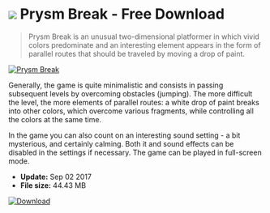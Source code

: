 # ![](https://cdn.softexe.net/static/icon/6/prysm-break-10847.png) Prysm Break  - Free Download

> Prysm Break is an unusual two-dimensional platformer in which vivid colors predominate and an interesting element appears in the form of parallel routes that should be traveled by moving a drop of paint.

[![Prysm Break](https:https://tse2.explicit.bing.net/th?id=OIP._y-XFrjJfMlJUvSvhsR1IgHaEK&pid=Api)](https://softexe.net/win/games-entertainment/other/prysm-break:pRhdg.html)

Generally, the game is quite minimalistic and consists in passing subsequent levels by overcoming obstacles (jumping). The more difficult the level, the more elements of parallel routes: a white drop of paint breaks into other colors, which overcome various fragments, while controlling all the colors at the same time.
 
 In the game you can also count on an interesting sound setting - a bit mysterious, and certainly calming. Both it and sound effects can be disabled in the settings if necessary. The game can be played in full-screen mode.


- **Update:** Sep 02 2017
- **File size:** 44.43 MB

[![Download](https://cdn.softexe.net/static/img/download.png)](https://softexe.net/win/games-entertainment/other/prysm-break:pRhdg.html)

